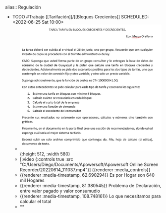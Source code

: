 alias:: Regulación

- TODO #Trabajo [[Tarifación]]/[[Bloques Crecientes]] 
  SCHEDULED: <2022-06-25 Sat 10:00>
	- ![image.png](../assets/image_1655581632704_0.png){:height 512, :width 580}
	- [:video {:controls true :src "C:/Users/Diego/Documents/Apowersoft/Apowersoft Online Screen Recorder/20220614_111037.mp4"}]
	  {{renderer :media_controls}}
	- {{renderer :media-timestamp, 62.690294}} Es por Hogar son 640 mil Hogares
	- {{renderer :media-timestamp, 81.380545}}  Problema de Declaración, entre valor pagado y valor consumudio
	- {{renderer :media-timestamp, 108.748161}} Lo que necesitamos para calcular el total
	- **